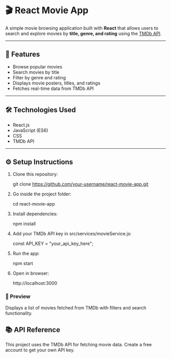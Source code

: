 # 🎬 React Movie App

A simple movie browsing application built with **React** that allows users to search and explore movies by **title, genre, and rating** using the [TMDb API](https://developer.themoviedb.org/).

---

## 🚀 Features
- Browse popular movies  
- Search movies by title  
- Filter by genre and rating  
- Displays movie posters, titles, and ratings  
- Fetches real-time data from TMDb API  

---

## 🛠️ Technologies Used
- React.js  
- JavaScript (ES6)  
- CSS  
- TMDb API  

---

## ⚙️ Setup Instructions

1. Clone this repository:

   git clone https://github.com/your-username/react-movie-app.git
   
2. Go inside the project folder:

    cd react-movie-app


3. Install dependencies:

    npm install


4. Add your TMDb API key in src/services/movieService.js:

    const API_KEY = "your_api_key_here";


5. Run the app:

    npm start


6. Open in browser:

    http://localhost:3000
   
### 📸 Preview

Displays a list of movies fetched from TMDb with filters and search functionality.

## 📚 API Reference

This project uses the TMDb API
 for fetching movie data.
Create a free account to get your own API key.
   
